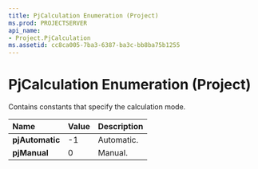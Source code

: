 ```yaml
---
title: PjCalculation Enumeration (Project)
ms.prod: PROJECTSERVER
api_name:
- Project.PjCalculation
ms.assetid: cc8ca005-7ba3-6387-ba3c-bb8ba75b1255
---
```



# PjCalculation Enumeration (Project)

Contains constants that specify the calculation mode.



|**Name**|**Value**|**Description**|
|:-----|:-----|:-----|
|**pjAutomatic**|-1|Automatic.|
|**pjManual**|0|Manual.|


